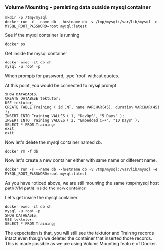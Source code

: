 ### Volume Mounting - persisting data outside mysql container
```
mkdir -p /tmp/mysql
docker run -d --name db --hostname db -v /tmp/mysql:/var/lib/mysql -e MYSQL_ROOT_PASSWORD=root mysql:latest
```

See if the mysql container is running
```
docker ps
```

Get inside the mysql container
```
docker exec -it db sh
mysql -u root -p
```
When prompts for password, type 'root' without quotes.

At this point, you would be connected to mysql prompt
```
SHOW DATABASES;
CREATE DATABASE tektutor;
USE tektutor;
CREATE TABLE Training ( id INT, name VARCHAR(45), duration VARCHAR(45) );
INSERT INTO Training VALUES ( 1, "DevOpS", "5 Days" );
INSERT INTO Training VALUES ( 2, "Embedded C++", "10 Days" );
SELECT * FROM Training;
exit
exit
```

Now let's delete the mysql container named db.
```
docker rm -f db
```

Now let's create a new container either with same name or different name. 
```
docker run -d --name db --hostname db -v /tmp/mysql:/var/lib/mysql -e MYSQL_ROOT_PASSWORD=root mysql:latest
```

As you have noticed above, we are still mounting the same /tmp/mysql host path(VM path) inside the new container.

Let's get inside the mysql container
```
docker exec -it db sh
mysql -u root -p
SHOW DATABASES;
USE tektutor;
SELECT * FROM Training;
```
The expectation is that, you will still see the tektutor and Training records intact even though we deleted the container that inserted those records.  This is made possible as we are using Volume Mounting feature of Docker.
